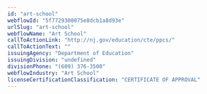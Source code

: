 ```yaml
---
id: "art-school"
webflowId: "5f7729308075e8dcb1a8d93e"
urlSlug: "art-school"
webflowName: "Art School"
callToActionLink: "http://nj.gov/education/cte/ppcs/"
callToActionText: ""
issuingAgency: "Department of Education"
issuingDivision: "undefined"
divisionPhone: "(609) 376-3500"
webflowIndustry: "Art School"
licenseCertificationClassification: "CERTIFICATE OF APPROVAL"
---
```

